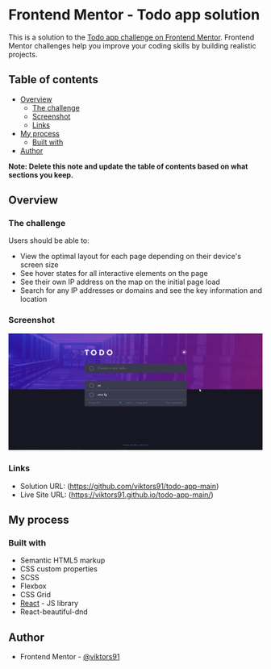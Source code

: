 # Frontend Mentor - Todo app solution

This is a solution to the [Todo app challenge on Frontend Mentor](https://www.frontendmentor.io/challenges/todo-app-Su1_KokOW). Frontend Mentor challenges help you improve your coding skills by building realistic projects.

## Table of contents

- [Overview](#overview)
  - [The challenge](#the-challenge)
  - [Screenshot](#screenshot)
  - [Links](#links)
- [My process](#my-process)
  - [Built with](#built-with)
- [Author](#author)

**Note: Delete this note and update the table of contents based on what sections you keep.**

## Overview

### The challenge

Users should be able to:

- View the optimal layout for each page depending on their device's screen size
- See hover states for all interactive elements on the page
- See their own IP address on the map on the initial page load
- Search for any IP addresses or domains and see the key information and location

### Screenshot

![](./src/images/screen.jpg)

### Links

- Solution URL: (https://github.com/viktors91/todo-app-main)
- Live Site URL: (https://viktors91.github.io/todo-app-main/)

## My process

### Built with

- Semantic HTML5 markup
- CSS custom properties
- SCSS
- Flexbox
- CSS Grid
- [React](https://reactjs.org/) - JS library
- React-beautiful-dnd

## Author

- Frontend Mentor - [@viktors91](https://www.frontendmentor.io/profile/viktors91)
